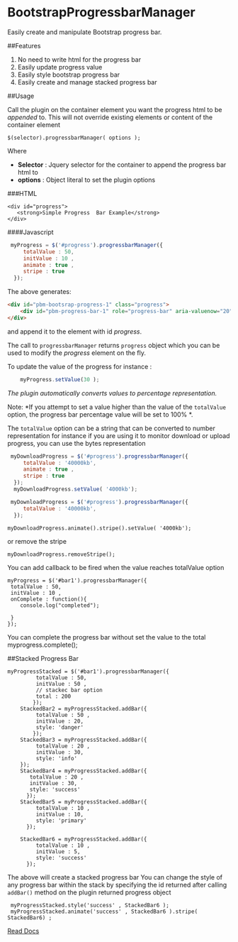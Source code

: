     
     
# BootstrapProgressbarManager

Easily create and  manipulate Bootstrap progress bar.

##Features

1. No need to write html for the progress bar
2. Easily update progress value
2. Easily style bootstrap progress bar 
3. Easily create and manage stacked progress bar

##Usage 
 
Call the plugin on the container element you want the progress html to be *appended* to. This will not override existing elements or content of the container element

    $(selector).progressbarManager( options );

Where 
* **Selector** : Jquery selector for the container to append the progress bar html to
* **options** : Object literal to set the plugin options 

###HTML

    <div id="progress">
       <strong>Simple Progress  Bar Example</strong>
    </div>

####Javascript

```javascript 
 myProgress = $('#progress').progressbarManager({      
     totalValue : 50,
     initValue : 10 ,
     animate : true ,
     stripe : true
  });
```

The above generates:

```html  
<div id="pbm-bootsrap-progress-1" class="progress">
    <div id="pbm-progress-bar-1" role="progress-bar" aria-valuenow="20" aria-valuemin="0" aria-valuemax="100"     class="progress-bar progress-bar-primary active progress-bar-striped" style="width: 20%; min-width: 2em;">20%</div>
</div>
```

and append it to the element with id _progress_. 

The call to `progressbarManager` returns `progress` object which you can be used to modify the *progress* 
element on the fly.
  
To update the value of the progress for instance : 

```javascript 
    myProgress.setValue(30 );
```

*The plugin automatically converts values to percentage representation.*

Note: *If you attempt to set a value higher than the value of the `totalValue` option, 
the progress bar percentage value will be set to 100% *.
    
The `totalValue` option can be a string that can be converted to number representation for instance if 
you are using it to monitor download or upload progress, you can use the bytes representation 

```javascript 
 myDownloadProgress = $('#progress').progressbarManager({      
     totalValue : '40000kb',
     animate : true ,
     stripe : true
  });
  myDownloadProgress.setValue( '4000kb');
```


```javascript 
 myDownloadProgress = $('#progress').progressbarManager({      
     totalValue : '40000kb',
  });
```

    myDownloadProgress.animate().stripe().setValue( '4000kb');


or remove the stripe 

    myDownloadProgress.removeStripe();
    
     
You can add callback to be fired when the value reaches totalValue option


    myProgress = $('#bar1').progressbarManager({      
     totalValue : 50,
     initValue : 10 ,
     onComplete : function(){
        console.log("completed");

     }
    });
 You can complete the progress bar without set the value to the total
     myprogress.complete();
     
     
##Stacked Progress Bar

    
    myProgressStacked = $('#bar1').progressbarManager({      
             totalValue : 50,
             initValue : 50 ,
             // stackec bar option
             total : 200
            });
        StackedBar2 = myProgressStacked.addBar({
             totalValue : 50 ,
             initValue : 20,
             style: 'danger'
            });
        StackedBar3 = myProgressStacked.addBar({
             totalValue : 20 ,
             initValue : 30,
             style: 'info'
        });
        StackedBar4 = myProgressStacked.addBar({
           totalValue : 20 ,
           initValue : 30,
           style: 'success'
          });
        StackedBar5 = myProgressStacked.addBar({
             totalValue : 10 ,
             initValue : 10,
             style: 'primary'
          });

        StackedBar6 = myProgressStacked.addBar({
             totalValue : 10 ,
             initValue : 5,
             style: 'success'
          });
The above will create a stacked progress bar
You can change the style of any progress bar within the stack by specifying the id returned after calling `addBar()` method on the plugin returned progress object

     myProgressStacked.style('success' , StackedBar6 ); 
     myProgressStacked.animate('success' , StackedBar6 ).stripe( StackedBar6) ; 
     

[Read Docs](https://hollax.github.io/BootstrapProgressbarManager)

